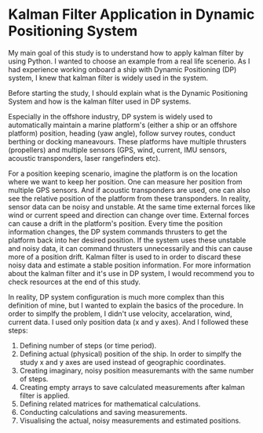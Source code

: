 # Kalman Filter Application in Dynamic Positioning System
My main goal of this study is to understand how to apply kalman filter by using Python. I wanted to choose an example from a real life scenerio. As I had experience working onboard a ship with Dynamic Positioning (DP) system, I knew that kalman filter is widely used in the system.

Before starting the study, I should explain what is the Dynamic Positioning System and how is the kalman filter used in DP systems.

Especially in the offshore industry, DP system is widely used to automatically maintain a marine platform's (either a ship or an offshore platform) position, heading (yaw angle), follow survey routes, conduct berthing or docking maneavours. These platforms have multiple thrusters (propellers) and multiple sensors (GPS, wind, current, IMU sensors, acoustic transponders, laser rangefinders etc).

For a position keeping scenario, imagine the platform is on the location where we want to keep her position. One can measure her position from multiple GPS sensors. And if acoustic transponders are used, one can also see the relative position of the platform from these transponders. In reality, sensor data can be noisy and unstable. At the same time external forces like wind or current speed and direction can change over time. External forces can cause a drift in the platform's position. Every time the position information changes, the DP system commands thrusters to get the platform back into her desired position. If the system uses these unstable and noisy data, it can command thrusters unnecessarily and this can cause more of a position drift. Kalman filter is used to in order to discard these noisy data and estimate a stable position information. For more information about the kalman filter and it's use in DP system, I would recommend you to check resources at the end of this study.

In reality, DP system configuration is much more complex than this definition of mine, but I wanted to explain the basics of the procedure. In order to simplfy the problem, I didn't use velocity, accelaration, wind, current data. I used only position data (x and y axes). And I followed these steps:

1. Defining number of steps (or time period).
2. Defining actual (physical) position of the ship. In order to simplfy the study x and y axes are used instead of geographic coordinates.
3. Creating imaginary, noisy position measuremants with the same number of steps.
4. Creating empty arrays to save calculated measurements after kalman filter is applied.
5. Defining related matrices for mathematical calculations.
6. Conducting calculations and saving measurements.
7. Visualising the actual, noisy measurements and estimated positions.
